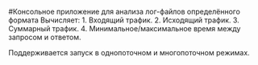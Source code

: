 #Консольное приложение для анализа лог-файлов определённого формата
Вычисляет:
	1. Входящий трафик.
	2. Исходящий трафик.
	3. Суммарный трафик.
	4. Минимальное/максимальное время между запросом и ответом.

Поддерживается запуск в однопоточном и многопоточном режимах.
